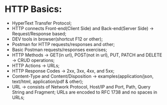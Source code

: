 # HTTP Basics:

* HyperText Transfer Protocol;
* HTTP connects Front-end(Client Side) and Back-end(Server Side) -> Request/Response based;
* DEV tools in browser(shortcut F12 or other);
* Postman for HTTP requests/responses and other;
* Basic Postman requests/responses exercises;
* HTTP Methods -> GET(in url), POST(not in url), PUT, PATCH and DELETE -> CRUD operations;
* HTTP Actions -> URLs;
* HTTP Response Codes -> 2xx, 3xx, 4xx, and 5xx;
* Content-Type and Content/Disposition -> examples(application/json, text/html, application/pdf & other);
* URL -> consists of Network Protocol, Host/IP and Port, Path, Query String and Fragment; URLs are encoded to RFC 1738 and no spaces in URLs;

